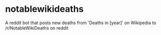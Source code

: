 # notablewikideaths
A reddit bot that posts new deaths from 'Deaths in [year]' on Wikipedia to /r/NotableWikiDeaths on reddit
